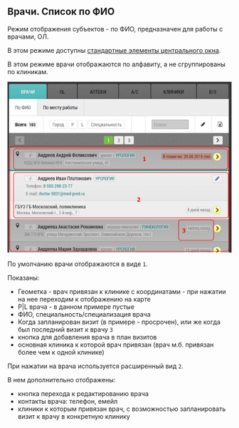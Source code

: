## Врачи. Список по ФИО

Режим отображения субъектов - по ФИО, предназначен для работы с врачами, ОЛ.

В этом режиме доступны [стандартные элементы центрального окна](rep-planning-central-block.html).


В этом режиме врачи отображаются по алфавиту, а не сгруппированы по клиникам.

![](../images/rep-planning-central-block-subjects-fio.png)

По умолчанию врачи отображаются в виде `1`.

Показаны:

  - Геометка - врач привязан к клинике с координатами - при нажатии на нее переходим к отображению на карте
  - P|L врача - в данном примере пустые
  - ФИО, специальность/специализация врача
  - Когда запланирован визит (в примере - просрочен), или же когда был последний визит к врачу `3`
  - кнопка для добавления врача в план визитов
  - основная клиника к которой врач привязан (врач м.б. привязан более чем к одной клинике)
  
При нажатии на врача используется расширенный вид `2`.

В нем дополнительно отображены:

  - кнопка перехода к редактированию врача
  - контакты врача: телефон, емейл
  - клиники к которым привязан врач, с возможностью запланировать визит к врачу в конкретную клинику
